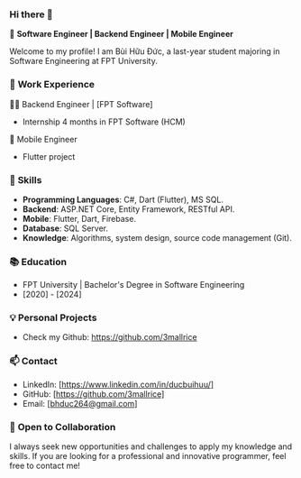 ### Hi there 👋

🚀 **Software Engineer | Backend Engineer | Mobile Engineer**

Welcome to my profile! I am Bùi Hữu Đức, a last-year student majoring in Software Engineering at FPT University.

### 💼 **Work Experience**

👨‍💻 Backend Engineer | [FPT Software]
- Internship 4 months in FPT Software (HCM)

📱 Mobile Engineer
- Flutter project

### 🚀 **Skills**

- **Programming Languages**: C#, Dart (Flutter), MS SQL.
- **Backend**: ASP.NET Core, Entity Framework, RESTful API.
- **Mobile**: Flutter, Dart, Firebase.
- **Database**: SQL Server.
- **Knowledge**: Algorithms, system design, source code management (Git).

### 📚 **Education**

- FPT University | Bachelor's Degree in Software Engineering
 - [2020] - [2024]

### 💡 **Personal Projects**

- Check my Github: https://github.com/3mallrice

### 📫 **Contact**

- LinkedIn: [https://www.linkedin.com/in/ducbuihuu/]
- GitHub: [https://github.com/3mallrice]
- Email: [bhduc264@gmail.com]

### 🤝 **Open to Collaboration**

I always seek new opportunities and challenges to apply my knowledge and skills. If you are looking for a professional and innovative programmer, feel free to contact me!
